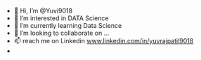 - 👋 Hi, I’m @Yuvi9018
- 👀 I’m interested in DATA Science
- 🌱 I’m currently learning Data Science
- 💞️ I’m looking to collaborate on ...
- 📫 reach me on Linkedin www.linkedin.com/in/yuvrajpatil9018
- 

<!---
Yuvi9018/Yuvi9018 is a ✨ special ✨ repository because its `README.md` (this file) appears on your GitHub profile.
You can click the Preview link to take a look at your changes.
--->
